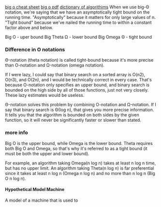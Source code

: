 [big o cheat sheet](http://bigocheatsheet.com/)
[big o pdf](http://web.mit.edu/16.070/www/lecture/big_o.pdf)
[dictionary of algorithims](https://xlinux.nist.gov/dads/)
When we use big-Θ notation, we're saying that we have an asymptotically tight bound on the running time.
"Asymptotically" because it matters for only large values of n.
"Tight bound" because we've nailed the running time to within a constant factor above and below.

Big O - uper bound
Big Theta Ω - lower bound
Big Omega Θ - tight bound

### Difference in O notations
Θ-notation (theta notation) is called tight-bound because it's more precise than O-notation and Ω-notation (omega notation).

If I were lazy, I could say that binary search on a sorted array is O(n2), O(n3), and O(2n), and I would be technically correct in every case. That's because O-notation only specifies an upper bound, and binary search is bounded on the high side by all of those functions, just not very closely. These lazy estimates would be useless.

Θ-notation solves this problem by combining O-notation and Ω-notation. If I say that binary search is Θ(log n), that gives you more precise information. It tells you that the algorithm is bounded on both sides by the given function, so it will never be significantly faster or slower than stated.

### more info
Big O is the upper bound, while Omega is the lower bound. Theta requires both Big O and Omega, so that's why it's referred to as a tight bound (it must be both the upper and lower bound).

For example, an algorithm taking Omega(n log n) takes at least n log n time, but has no upper limit. An algorithm taking Theta(n log n) is far preferential since it takes at least n log n (Omega n log n) and no more than n log n (Big O n log n).


#### Hypothetical Model Machine
A model of a machine that is used to 
